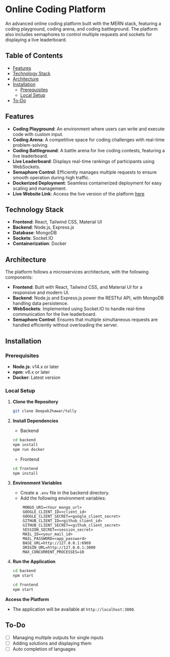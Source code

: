 
# **Online Coding Platform**

An advanced online coding platform built with the MERN stack, featuring a coding playground, coding arena, and coding battleground. The platform also includes semaphores to control multiple requests and sockets for displaying a live leaderboard.

## **Table of Contents**

- [Features](#features)
- [Technology Stack](#technology-stack)
- [Architecture](#architecture)
- [Installation](#installation)
  - [Prerequisites](#prerequisites)
  - [Local Setup](#local-setup)
- [To-Do](#to-do)

## **Features**

- **Coding Playground**: An environment where users can write and execute code with custom input.
- **Coding Arena**: A competitive space for coding challenges with real-time problem-solving.
- **Coding Battleground**: A battle arena for live coding contests, featuring a live leaderboard.
- **Live Leaderboard**: Displays real-time rankings of participants using WebSockets.
- **Semaphore Control**: Efficiently manages multiple requests to ensure smooth operation during high traffic.
- **Dockerized Deployment**: Seamless containerized deployment for easy scaling and management.
- **Live Website Link**: Access the live version of the platform [here](https://web-wizards-coding-platform.vercel.app)


## **Technology Stack**

- **Frontend**: React, Tailwind CSS, Material UI
- **Backend**: Node.js, Express.js
- **Database**: MongoDB
- **Sockets**: Socket.IO
- **Containerization**: Docker

## **Architecture**

The platform follows a microservices architecture, with the following components:

- **Frontend**: Built with React, Tailwind CSS, and Material UI for a responsive and modern UI.
- **Backend**: Node.js and Express.js power the RESTful API, with MongoDB handling data persistence.
- **WebSockets**: Implemented using Socket.IO to handle real-time communication for the live leaderboard.
- **Semaphore Control**: Ensures that multiple simultaneous requests are handled efficiently without overloading the server.

## **Installation**

### **Prerequisites**

- **Node.js**: v14.x or later
- **npm**: v6.x or later
- **Docker**: Latest version

### **Local Setup**

1. **Clone the Repository**
   ```bash
   git clone DeepakJhawar/tally
   ```

2. **Install Dependencies**
   - Backend
   ```bash
   cd backend
   npm install
   npm run docker
   ```
   - Frontend
   ```bash
   cd frontend
   npm install
   ```

3. **Environment Variables**
   - Create a `.env` file in the backend directory.
   - Add the following environment variables:
     ```
      MONGO_URI=<Your_mongo_url>
      GOOGLE_CLIENT_ID=<client_id>
      GOOGLE_CLIENT_SECRET=<google_client_secret>
      GITHUB_CLIENT_ID=<github_client_id>
      GITHUB_CLIENT_SECRET=<github_client_secret>
      SESSION_SECRET=<session_secret>
      MAIL_ID=<your_mail_id>
      MAIL_PASSWORD=<app_password>
      BASE_URL=http://127.0.0.1:6969
      ORIGIN_URL=http://127.0.0.1:3000
      MAX_CONCURRENT_PROCESSES=10
     ```

4. **Run the Application**
   ```bash
   cd backend
   npm start
   ```

   ```bash
   cd frontend
   npm start
   ```

**Access the Platform**
   - The application will be available at `http://localhost:3000`.

## **To-Do**
- [ ] Managing multiple outputs for single inputs
- [ ] Adding solutions and displaying them
- [ ] Auto completion of languages
